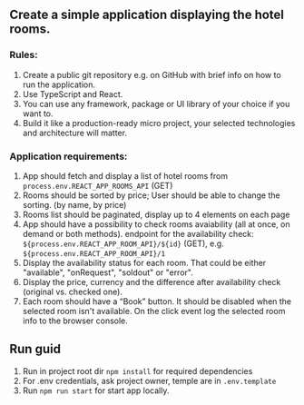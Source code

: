 ## Create a simple application displaying the hotel rooms.

   ### Rules:

1. Create a public git repository e.g. on GitHub with brief info on how to run the application.
2. Use TypeScript and React.
3. You can use any framework, package or UI library of your choice if you want to.
4. Build it like a production-ready micro project, your selected technologies and
   architecture will matter.

### Application requirements:

1. App should fetch and display a list of hotel rooms from
   `process.env.REACT_APP_ROOMS_API` (GET)
2. Rooms should be sorted by price; User should be able to change the sorting. (by name,
   by price)
3. Rooms list should be paginated, display up to 4 elements on each page
4. App should have a possibility to check rooms avaiability (all at once, on demand or both
   methods). endpoint for the availability check:
   `${process.env.REACT_APP_ROOM_API}/${id}` (GET),
   e.g. `${process.env.REACT_APP_ROOM_API}/1`
5. Display the availability status for each room. That could be either "available",
   "onRequest", "soldout" or "error".
6. Display the price, currency and the difference after availability check (original vs. checked
   one).
7. Each room should have a “Book” button. It should be disabled when the selected room
   isn't available. On the click event log the selected room info to the browser console.


## Run guid

1. Run in project root dir `npm install` for required dependencies
2. For .env credentials, ask project owner, temple are in `.env.template`
3. Run `npm run start` for start app locally.
